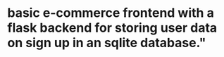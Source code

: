 # basic e-commerce frontend with a flask backend for storing user data on sign up in an sqlite database."

